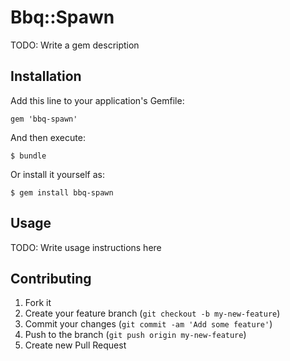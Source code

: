 # Bbq::Spawn

TODO: Write a gem description

## Installation

Add this line to your application's Gemfile:

    gem 'bbq-spawn'

And then execute:

    $ bundle

Or install it yourself as:

    $ gem install bbq-spawn

## Usage

TODO: Write usage instructions here

## Contributing

1. Fork it
2. Create your feature branch (`git checkout -b my-new-feature`)
3. Commit your changes (`git commit -am 'Add some feature'`)
4. Push to the branch (`git push origin my-new-feature`)
5. Create new Pull Request
